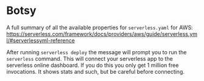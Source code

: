 # Botsy

A full summary of all the available properties for `serverless.yaml` for AWS: https://serverless.com/framework/docs/providers/aws/guide/serverless.yml/#serverlessyml-reference

After running `serverless deploy` the message will prompt you to run the `serverless` command. This will connect your serverless app to the serverless online dashboard.
If you do this you only get 1 million free invocations. It shows stats and such, but be careful before connecting.